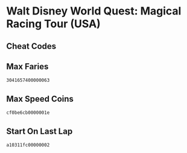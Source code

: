 # Walt Disney World Quest: Magical Racing Tour (USA)

## Cheat Codes

## Max Faries

```
3041657400000063

```

## Max Speed Coins

```
cf0be6cb0000001e

```

## Start On Last Lap

```
a10311fc00000002

```

